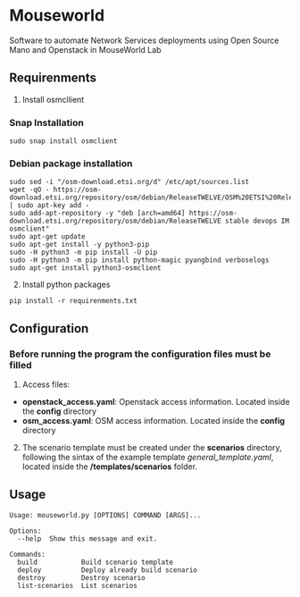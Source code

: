 # Mouseworld
Software to automate Network Services deployments using Open Source Mano and Openstack in MouseWorld Lab

## Requirenments
1. Install osmcllient

### Snap Installation
```
sudo snap install osmclient
```

### Debian package installation
```
sudo sed -i "/osm-download.etsi.org/d" /etc/apt/sources.list
wget -qO - https://osm-download.etsi.org/repository/osm/debian/ReleaseTWELVE/OSM%20ETSI%20Release%20Key.gpg | sudo apt-key add -
sudo add-apt-repository -y "deb [arch=amd64] https://osm-download.etsi.org/repository/osm/debian/ReleaseTWELVE stable devops IM osmclient"
sudo apt-get update
sudo apt-get install -y python3-pip
sudo -H python3 -m pip install -U pip
sudo -H python3 -m pip install python-magic pyangbind verboselogs
sudo apt-get install python3-osmclient
```

2. Install python packages
```
pip install -r requirenments.txt
```

## Configuration
### Before running the program the configuration files must be filled
1. Access files:
- **openstack_access.yaml**: Openstack access information. Located inside the **config** directory
- **osm_access.yaml**: OSM access information. Located inside the **config** directory

2. The scenario template must be created under the **scenarios** directory, following the sintax of the example template *general_template.yaml*, located inside the **/templates/scenarios** folder.

## Usage

```
Usage: mouseworld.py [OPTIONS] COMMAND [ARGS]...

Options:
  --help  Show this message and exit.

Commands:
  build           Build scenario template
  deploy          Deploy already build scenario
  destroy         Destroy scenario
  list-scenarios  List scenarios
```
